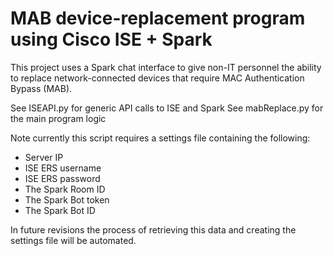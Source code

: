 # MAB device-replacement program using Cisco ISE + Spark

This project uses a Spark chat interface to give non-IT personnel the ability to replace network-connected devices that require MAC Authentication Bypass (MAB).

See ISEAPI.py for generic API calls to ISE and Spark
See mabReplace.py for the main program logic

Note currently this script requires a settings file containing the following: 
* Server IP
* ISE ERS username
* ISE ERS password
* The Spark Room ID
* The Spark Bot token
* The Spark Bot ID

In future revisions the process of retrieving this data and creating the settings file will be automated. 